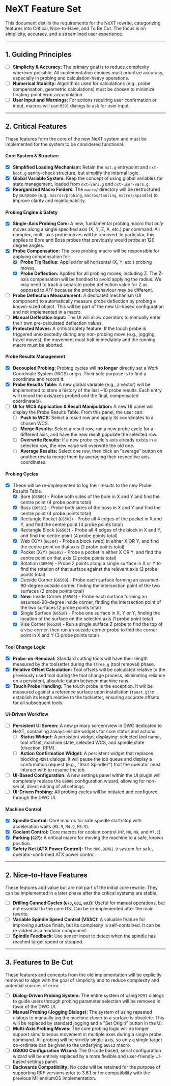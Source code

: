 # NeXT Feature Set

This document distills the requirements for the NeXT rewrite, categorizing features into Critical, Nice-to-Have, and To Be Cut. The focus is on simplicity, accuracy, and a streamlined user experience.

---

## 1. Guiding Principles

- [ ] **Simplicity & Accuracy:** The primary goal is to reduce complexity wherever possible. All implementation choices must prioritize accuracy, especially in probing and calculation-heavy operations.
- [ ] **Numerical Stability:** Algorithms used for calculations (e.g., probe compensation, geometric calculations) must be chosen to minimize floating-point error accumulation.
- [ ] **User Input and Warnings:** For actions requiring user confirmation or input, macros will use `M291` dialogs to ask for user input.
---

## 2. Critical Features

These features form the core of the new NeXT system and must be implemented for the system to be considered functional.

#### **Core System & Structure**
- [x] **Simplified Loading Mechanism:** Retain the `nxt.g` entrypoint and `nxt-boot.g` sanity-check structure, but simplify the internal logic.
- [x] **Global Variable System:** Keep the concept of using global variables for state management, loaded from `nxt-vars.g` and `nxt-user-vars.g`.
- [x] **Reorganized Macro Folders:** The `macro/` directory will be restructured by purpose (e.g., `macros/probing`, `macros/tooling`, `macros/spindle`) to improve clarity and maintainability.

#### **Probing Engine & Safety**
- [x] **Single-Axis Probing Core:** A new, fundamental probing macro that *only* moves along a single specified axis (X, Y, Z, A, etc.) per command. All complex, multi-axis probe moves will be removed. In particular, this applies to Bore and Boss probes that previously would probe at 120 degree angles.
- [x] **Probe Compensation:** The core probing macro will be responsible for applying compensation for:
    - [x] **Probe Tip Radius:** Applied for all horizontal (X, Y, etc.) probing moves.
    - [x] **Probe Deflection:** Applied for all probing moves, including Z. The Z-axis compensation will be handled to avoid applying the radius. We may need to track a separate probe deflection value for Z as opposed to X/Y because the probe behaviour may be different.
- [ ] **Probe Deflection Measurement:** A dedicated mechanism (UI component) to automatically measure probe deflection by probing a known-sized object. This will be part of the new UI-based configuration and not implemented in a macro.
- [ ] **Manual Deflection Input:** The UI will allow operators to manually enter their own pre-calculated deflection values.
- [x] **Protected Moves:** A critical safety feature. If the touch probe is triggered unexpectedly during any non-probing move (e.g., jogging, travel moves), the movement must halt immediately and the running macro must be aborted.

#### **Probe Results Management**
- [x] **Decoupled Probing:** Probing cycles will **no longer** directly set a Work Coordinate System (WCS) origin. Their sole purpose is to find a coordinate and record it.
- [x] **Probe Results Table:** A new global variable (e.g., a vector) will be implemented to store a history of the last ~10 probe results. Each entry will record the axis/axes probed and the final, compensated coordinate(s).
- [ ] **UI for WCS Application & Result Manipulation:** A new UI panel will display the Probe Results Table. From this panel, the user can:
    - [ ] **Push to WCS:** Select a result row and apply its coordinates to a chosen WCS.
    - [ ] **Merge Results:** Select a result row, run a new probe cycle for a different axis, and have the new result populate the selected row.
    - [ ] **Overwrite Results:** If a new probe cycle's axis already exists in a selected row, the new value will overwrite the old one.
    - [ ] **Average Results:** Select one row, then click an "average" button on another row to merge them by averaging their respective axis coordinates.

#### **Probing Cycles**
- [x] These will be re-implemented to log their results to the new Probe Results Table.
    - [x] Bore (`G6500`) - Probe both sides of the bore in X and Y and find the centre point (4 probe points total)
    - [x] Boss (`G6501`) - Probe both sides of the boss in X and Y and find the centre point (4 probe points total)
    - [x] Rectangle Pocket (`G6502`) - Probe all 4 edges of the pocket in X and Y, and find the centre point (4 probe points total)
    - [x] Rectangle Block (`G6503`) - Probe all 4 edges of the block in X and Y, and find the centre point (4 probe points total)
    - [x] Web (X/Y) (`G6504`) - Probe a block (web) in either X OR Y, and find the centre point on that axis (2 probe points total)
    - [x] Pocket (X/Y) (`G6505`) - Probe a pocket in either X OR Y, and find the centre point on that axis (2 probe points total)
    - [x] Rotation (`G6506`) - Probe 2 points along a single surface in X or Y to find the rotation of that surface against the relevant axis (2 probe points total)
    - [x] Outside Corner (`G6508`) - Probe each surface forming an assumed-90-degree outside corner, finding the intersection point of the two surfaces (2 probe points total)
    - [x] **New:** Inside Corner (`G6509`) - Probe each surface forming an assumed-90-degree inside corner, finding the intersection point of the two surfaces (2 probe points total)
    - [x] Single Surface (`G6510`) - Probe one surface in X, Y or Y, finding the location of the surface on the selected axis (1 probe point total)
    - [x] Vise Corner (`G6520`) - Run a single surface Z probe to find the top of a vise corner, then run an outside corner probe to find the corner point in X and Y (3 probe points total)

#### **Tool Change Logic**
- [x] **Probe-on-Removal:** Standard cutting tools will have their length measured by the toolsetter during the `tfree.g` (tool removal) phase.
- [x] **Relative Offset Calculation:** Tool offsets will be calculated relative to the previously used tool during the tool change process, eliminating reliance on a persistent, absolute datum between machine runs.
- [x] **Touch Probe Handling:** The touch probe is the exception. It will be measured against a reference surface upon installation (`tpost.g`) to establish its length relative to the toolsetter, ensuring accurate offsets for all subsequent tools.

#### **UI-Driven Workflow**
- [ ] **Persistent UI Screen:** A new primary screen/view in DWC dedicated to NeXT, containing always-visible widgets for core status and actions.
    - [ ] **Status Widget:** A persistent widget displaying: selected tool name, tool offset, machine state, selected WCS, and spindle state (direction, RPM).
    - [ ] **Action Confirmation Widget:** A persistent widget that replaces blocking `M291` dialogs. It will pause the job queue and display a confirmation request (e.g., "Start Spindle?") that the operator must interact with to resume the job.
- [ ] **UI-Based Configuration:** A new settings panel within the UI plugin will completely replace the `G8000` configuration wizard, allowing for non-serial, direct editing of all settings.
- [ ] **UI-Driven Probing:** All probing cycles will be initiated and configured through the DWC UI.

#### **Machine Control**
- [x] **Spindle Control:** Core macros for safe spindle start/stop with acceleration waits (`M3.9`, `M4.9`, `M5.9`).
- [x] **Coolant Control:** Core macros for coolant control (`M7`, `M8`, `M9`, and `M7.1`).
- [x] **Parking (`G27`):** A critical macro for moving the machine to a safe, known position.
- [x] **Safety Net (ATX Power Control):** The `M80.9`/`M81.9` system for safe, operator-confirmed ATX power control.

---

## 2. Nice-to-Have Features

These features add value but are not part of the initial core rewrite. They can be implemented in a later phase after the critical systems are stable.

- [ ] **Drilling Canned Cycles (`G73`, `G81`, `G83`):** Useful for manual operations, but not essential to the core OS. Can be re-implemented after the main rewrite.
- [ ] **Variable Spindle Speed Control (VSSC):** A valuable feature for improving surface finish, but its complexity is self-contained. It can be re-added as a modular component.
- [ ] **Spindle Feedback:** Use sensor input to detect when the spindle has reached target speed or stopped.

---

## 3. Features to Be Cut

These features and concepts from the old implementation will be explicitly removed to align with the goal of simplicity and to reduce complexity and potential sources of error.

- [ ] **Dialog-Driven Probing System:** The entire system of using `M291` dialogs to guide users through probing parameter selection will be removed in favor of the DWC UI.
- [ ] **Manual Probing (Jogging Dialogs):** The system of using repeated dialogs to manually jog the machine closer to a surface is obsolete. This will be replaced by standard jogging and a "Set Origin" button in the UI.
- [ ] **Multi-Axis Probing Moves:** The core probing logic will no longer support simultaneous movement in multiple axes during a single probe command. All probing will be strictly single-axis, so only a single target co-ordinate can be given to the underlying `G6512` macro.
- [ ] **G8000 Configuration Wizard:** The G-code based, serial configuration wizard will be entirely replaced by a more flexible and user-friendly UI-based settings panel.
- [ ] **Backwards Compatibility:** No code will be retained for the purpose of supporting RRF versions prior to 3.6.1 or for compatibility with the previous MillenniumOS implementation.